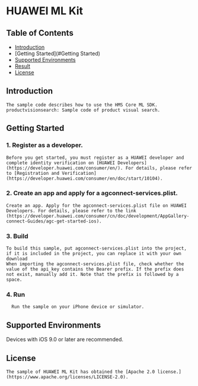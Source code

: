 # HUAWEI ML Kit


## Table of Contents

 * [Introduction](#introduction)
 * [Getting Started](#Getting Started)
 * [Supported Environments](#supported-environments)
 * [Result](#result)
 * [License](#license)


## Introduction
    The sample code describes how to use the HMS Core ML SDK.
    productvisionsearch: Sample code of product visual search.
    
## Getting Started
### 1. Register as a developer.
    Before you get started, you must register as a HUAWEI developer and complete identity verification on [HUAWEI Developers](https://developer.huawei.com/consumer/en/). For details, please refer to [Registration and Verification](https://developer.huawei.com/consumer/en/doc/start/10104).
### 2. Create an app and apply for a agconnect-services.plist.
	Create an app. Apply for the agconnect-services.plist file on HUAWEI Developers. For details, please refer to the link (https://developer.huawei.com/consumer/cn/doc/development/AppGallery-connect-Guides/agc-get-started-ios).
### 3. Build
    To build this sample, put agconnect-services.plist into the project, if it is included in the project, you can replace it with your own download 
    When importing the agconnect-services.plist file, check whether the value of the api_key contains the Bearer prefix. If the prefix does not exist, manually add it. Note that the prefix is followed by a space.
### 4. Run
      Run the sample on your iPhone device or simulator.

## Supported Environments
Devices with iOS 9.0 or later are recommended.

##  License
    The sample of HUAWEI ML Kit has obtained the [Apache 2.0 license.](https://www.apache.org/licenses/LICENSE-2.0).

